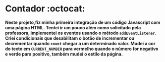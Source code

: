 # Contador :octocat:
**Neste projeto,fiz minha primeira integração de um código Javascript com uma página HTML.
Tentei ir um pouco além como solicitado pela professora, implementei os eventos usando o método `addEventListener`. 
Criei condicionais que desabilitam o botão de incrementar ou decrementar quando `count` chegar a um determinado valor.
Mudei a cor do texto em `CURRENT_NUMBER` para vermelho quando o número for negativo e verde para positivo, também mudei o estilo da página.**
